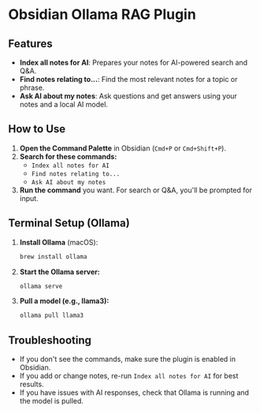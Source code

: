 # Obsidian Ollama RAG Plugin

## Features
- **Index all notes for AI**: Prepares your notes for AI-powered search and Q&A.
- **Find notes relating to...**: Find the most relevant notes for a topic or phrase.
- **Ask AI about my notes**: Ask questions and get answers using your notes and a local AI model.

## How to Use
1. **Open the Command Palette** in Obsidian (`Cmd+P` or `Cmd+Shift+P`).
2. **Search for these commands:**
   - `Index all notes for AI`
   - `Find notes relating to...`
   - `Ask AI about my notes`
3. **Run the command** you want. For search or Q&A, you'll be prompted for input.

## Terminal Setup (Ollama)
1. **Install Ollama** (macOS):
   ```sh
   brew install ollama
   ```
2. **Start the Ollama server:**
   ```sh
   ollama serve
   ```
3. **Pull a model (e.g., llama3):**
   ```sh
   ollama pull llama3
   ```

## Troubleshooting
- If you don't see the commands, make sure the plugin is enabled in Obsidian.
- If you add or change notes, re-run `Index all notes for AI` for best results.
- If you have issues with AI responses, check that Ollama is running and the model is pulled.
